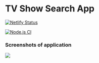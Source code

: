 # TV Show Search App

[![Netlify Status](https://api.netlify.com/api/v1/badges/76ce6f6a-87ac-41a2-9408-a7897c737740/deploy-status)](https://app.netlify.com/sites/nervous-lichterman-f99f35/deploys)

[![Node.js CI](https://github.com/SJ47/TV-Show-Search-App/actions/workflows/node.js.yml/badge.svg)](https://github.com/SJ47/TV-Show-Search-App/actions/workflows/node.js.yml)

<h3>Screenshots of application</h3>

<img src="https://github.com/SJ47/codeclan_week7_weekend_homework/blob/main/src/images/screenshot-tvapp.jpg">
